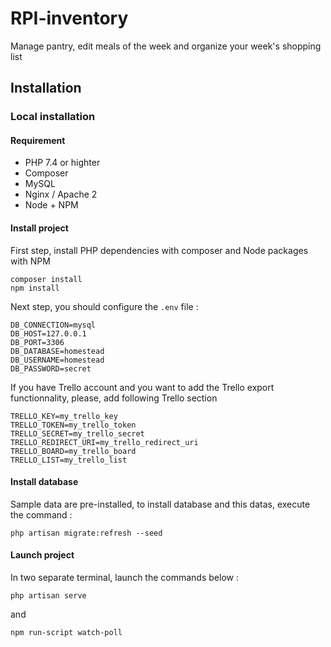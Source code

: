 # RPI-inventory

Manage pantry, edit meals of the week and organize your week's shopping list

## Installation

### Local installation

#### Requirement

- PHP 7.4 or highter
- Composer
- MySQL 
- Nginx / Apache 2
- Node + NPM 

#### Install project

First step, install PHP dependencies with composer and Node packages with NPM

```shell script
composer install
npm install
```

Next step, you should configure the `.env` file :

```dotenv
DB_CONNECTION=mysql
DB_HOST=127.0.0.1
DB_PORT=3306
DB_DATABASE=homestead
DB_USERNAME=homestead
DB_PASSWORD=secret
```

If you have Trello account and you want to add the Trello export functionnality, please, add following Trello section

```dotenv
TRELLO_KEY=my_trello_key
TRELLO_TOKEN=my_trello_token
TRELLO_SECRET=my_trello_secret
TRELLO_REDIRECT_URI=my_trello_redirect_uri
TRELLO_BOARD=my_trello_board
TRELLO_LIST=my_trello_list
```

#### Install database

Sample data are pre-installed, to install database and this datas, execute the command :

```shell script
php artisan migrate:refresh --seed
```

#### Launch project

In two separate terminal, launch the commands below :

```shell script
php artisan serve
```

and

```shell script
npm run-script watch-poll
```
